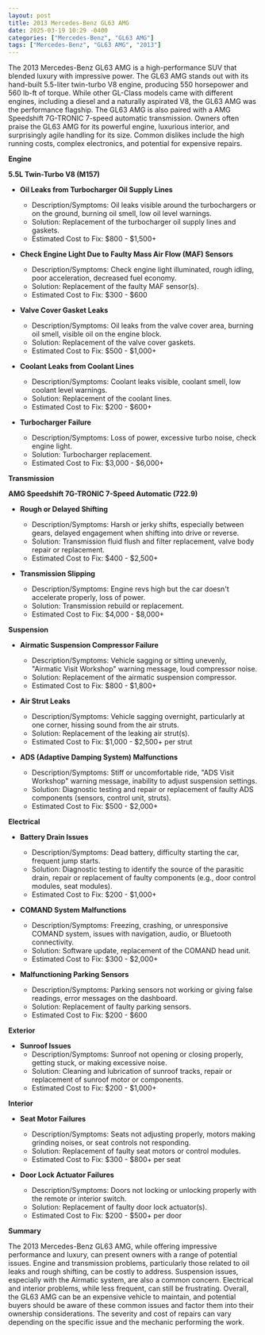 ```yaml
---
layout: post
title: 2013 Mercedes-Benz GL63 AMG
date: 2025-03-19 10:29 -0400
categories: ["Mercedes-Benz", "GL63 AMG"]
tags: ["Mercedes-Benz", "GL63 AMG", "2013"]
---
```

The 2013 Mercedes-Benz GL63 AMG is a high-performance SUV that blended luxury with impressive power. The GL63 AMG stands out with its hand-built 5.5-liter twin-turbo V8 engine, producing 550 horsepower and 560 lb-ft of torque. While other GL-Class models came with different engines, including a diesel and a naturally aspirated V8, the GL63 AMG was the performance flagship. The GL63 AMG is also paired with a AMG Speedshift 7G-TRONIC 7-speed automatic transmission. Owners often praise the GL63 AMG for its powerful engine, luxurious interior, and surprisingly agile handling for its size. Common dislikes include the high running costs, complex electronics, and potential for expensive repairs.

**Engine**

**5.5L Twin-Turbo V8 (M157)**

*   **Oil Leaks from Turbocharger Oil Supply Lines**
    *   Description/Symptoms: Oil leaks visible around the turbochargers or on the ground, burning oil smell, low oil level warnings.
    *   Solution: Replacement of the turbocharger oil supply lines and gaskets.
    *   Estimated Cost to Fix: $800 - $1,500+

*   **Check Engine Light Due to Faulty Mass Air Flow (MAF) Sensors**
    *   Description/Symptoms: Check engine light illuminated, rough idling, poor acceleration, decreased fuel economy.
    *   Solution: Replacement of the faulty MAF sensor(s).
    *   Estimated Cost to Fix: $300 - $600

*   **Valve Cover Gasket Leaks**
    *   Description/Symptoms: Oil leaks from the valve cover area, burning oil smell, visible oil on the engine block.
    *   Solution: Replacement of the valve cover gaskets.
    *   Estimated Cost to Fix: $500 - $1,000+

*   **Coolant Leaks from Coolant Lines**
    *   Description/Symptoms: Coolant leaks visible, coolant smell, low coolant level warnings.
    *   Solution: Replacement of the coolant lines.
    *   Estimated Cost to Fix: $200 - $600+

*   **Turbocharger Failure**
    *   Description/Symptoms: Loss of power, excessive turbo noise, check engine light.
    *   Solution: Turbocharger replacement.
    *   Estimated Cost to Fix: $3,000 - $6,000+

**Transmission**

**AMG Speedshift 7G-TRONIC 7-Speed Automatic (722.9)**

*   **Rough or Delayed Shifting**
    *   Description/Symptoms: Harsh or jerky shifts, especially between gears, delayed engagement when shifting into drive or reverse.
    *   Solution: Transmission fluid flush and filter replacement, valve body repair or replacement.
    *   Estimated Cost to Fix: $400 - $2,500+

*   **Transmission Slipping**
    *   Description/Symptoms: Engine revs high but the car doesn't accelerate properly, loss of power.
    *   Solution: Transmission rebuild or replacement.
    *   Estimated Cost to Fix: $4,000 - $8,000+

**Suspension**

*   **Airmatic Suspension Compressor Failure**
    *   Description/Symptoms: Vehicle sagging or sitting unevenly, "Airmatic Visit Workshop" warning message, loud compressor noise.
    *   Solution: Replacement of the airmatic suspension compressor.
    *   Estimated Cost to Fix: $800 - $1,800+

*   **Air Strut Leaks**
    *   Description/Symptoms: Vehicle sagging overnight, particularly at one corner, hissing sound from the air struts.
    *   Solution: Replacement of the leaking air strut(s).
    *   Estimated Cost to Fix: $1,000 - $2,500+ per strut

*   **ADS (Adaptive Damping System) Malfunctions**
    *   Description/Symptoms: Stiff or uncomfortable ride, "ADS Visit Workshop" warning message, inability to adjust suspension settings.
    *   Solution: Diagnostic testing and repair or replacement of faulty ADS components (sensors, control unit, struts).
    *   Estimated Cost to Fix: $500 - $2,000+

**Electrical**

*   **Battery Drain Issues**
    *   Description/Symptoms: Dead battery, difficulty starting the car, frequent jump starts.
    *   Solution: Diagnostic testing to identify the source of the parasitic drain, repair or replacement of faulty components (e.g., door control modules, seat modules).
    *   Estimated Cost to Fix: $200 - $1,000+

*   **COMAND System Malfunctions**
    *   Description/Symptoms: Freezing, crashing, or unresponsive COMAND system, issues with navigation, audio, or Bluetooth connectivity.
    *   Solution: Software update, replacement of the COMAND head unit.
    *   Estimated Cost to Fix: $300 - $2,000+

*   **Malfunctioning Parking Sensors**
    *   Description/Symptoms: Parking sensors not working or giving false readings, error messages on the dashboard.
    *   Solution: Replacement of faulty parking sensors.
    *   Estimated Cost to Fix: $200 - $600

**Exterior**

*   **Sunroof Issues**
    *   Description/Symptoms: Sunroof not opening or closing properly, getting stuck, or making excessive noise.
    *   Solution: Cleaning and lubrication of sunroof tracks, repair or replacement of sunroof motor or components.
    *   Estimated Cost to Fix: $200 - $1,000+

**Interior**

*   **Seat Motor Failures**
    *   Description/Symptoms: Seats not adjusting properly, motors making grinding noises, or seat controls not responding.
    *   Solution: Replacement of faulty seat motors or control modules.
    *   Estimated Cost to Fix: $300 - $800+ per seat

*   **Door Lock Actuator Failures**
    *   Description/Symptoms: Doors not locking or unlocking properly with the remote or interior switch.
    *   Solution: Replacement of faulty door lock actuator(s).
    *   Estimated Cost to Fix: $200 - $500+ per door

**Summary**

The 2013 Mercedes-Benz GL63 AMG, while offering impressive performance and luxury, can present owners with a range of potential issues. Engine and transmission problems, particularly those related to oil leaks and rough shifting, can be costly to address. Suspension issues, especially with the Airmatic system, are also a common concern. Electrical and interior problems, while less frequent, can still be frustrating. Overall, the GL63 AMG can be an expensive vehicle to maintain, and potential buyers should be aware of these common issues and factor them into their ownership considerations. The severity and cost of repairs can vary depending on the specific issue and the mechanic performing the work.

